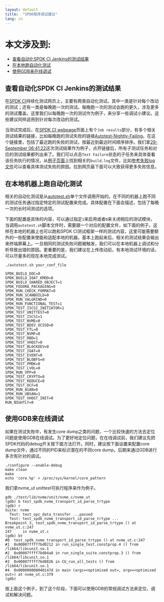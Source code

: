 ```yaml
---
layout: default
title:  "SPDK程序调试建议"
lang: cn
---
```


# 本文涉及到:

* [查看自动化SPDK CI Jenkins的测试结果](#ci_jenkins)
* [在本地跑自动化测试](#local_run)
* [使用GDB来在线调试](#gdb)

<a id="ci_jenkins"></a>
## 查看自动化SPDK CI Jenkins的测试结果

在[SPDK CI](https://dqtibwqq6s6ux.cloudfront.net/)持续化测试网页上，主要有两类自动化测试。其中一类是针对每个改动的测试；还有一类是每晚跑一次的测试。每晚跑一次的测试会跑的更久，涉及更多的测试覆盖。这里我们以每晚跑一次的测试作为例子，来分享一些调试小建议。这些建议同样适用到针对每次改动的测试。

当测试完成后，在[SPDK CI webpage](https://dqtibwqq6s6ux.cloudfront.net/)页面上有个`Job results`部分，有多个相关测试结果的链接，比如每晚跑的测试失败的链接[Autotest-Nightly-Failing](https://dqtibwqq6s6ux.cloudfront.net/public_build/autotest-nightly-failing.html)。在这个链接里，包括了最近跑的失败的测试，按最近到最远时间顺序排序。我们拿[29-September 06:41:22](https://dqtibwqq6s6ux.cloudfront.net/public_build/autotest-nightly-failing_454.html)这次测试结果作为例子，点开链接后，所有子测试任务和对应的测试结果都列出来了。我们可以点击`Test Failure`状态的子任务来具体查看该任务执行的情况，从[例子页面](https://dqtibwqq6s6ux.cloudfront.net/results/autotest-nightly-failing/builds/454/archive/vhost_autotest_nightly/index.html)上找到相关的`build.log`文件，比如[参考失败log文件](https://dqtibwqq6s6ux.cloudfront.net/results/autotest-nightly-failing/builds/454/archive/vhost_autotest_nightly/build.log)可以查看具体测试失败的原因。拉到网页最下面可以大致获得更多失败信息。

<a id="local_run"></a>
## 在本地机器上跑自动化测试

相关的自动化测试是从[autotest.sh](https://github.com/spdk/spdk/blob/master/autotest.sh)单个文件调用开始的。在不同的机器上跑不同的测试任务通过指定特定的测试配置来完成。具体配置在下面会描述，包括了每晚一次的长时间测试的选项。

下面的配置是具体的内容，可以通过指定`1`来启用或者`0`来关闭相应的测试模块，当调用`autotest.sh`脚本文件时，需要跟一个对应的配置文件，如下面的例子。这样在本地的机器上也可以跑和SPDK CI测试框架一样的测试内容，这里可能需要额外的一些配置来使能和适配本地的机器。基本上跑起来后，相关的测试结果会输出来终端屏幕上。一旦相同的测试失败问题被触发，我们可以在本地机器上调试和分析导致出错的原因。更重要的是，我们建议在上传改动前，有本地测试环境的话，可以尽量多的现在本地完成测试。

~~~{.sh}
./autotest.sh your_conf_file
~~~

~~~{.sh}
SPDK_BUILD_DOC=0
SPDK_BUILD_IOAT_KMOD=0
SPDK_BUILD_SHARED_OBJECT=1
SPDK_FEDORA_PACKAGING=0
SPDK_RUN_CHECK_FORMAT=0
SPDK_RUN_SCANBUILD=0
SPDK_RUN_VALGRIND=0
SPDK_RUN_FUNCTIONAL_TEST=1
SPDK_TEST_ISCSI_INITIATOR=1
SPDK_TEST_UNITTEST=0
SPDK_TEST_ISCSI=1
SPDK_TEST_NVME=0
SPDK_TEST_BDEV_OCSSD=0
SPDK_TEST_FTL=0
SPDK_TEST_NVMF=0
SPDK_TEST_RBD=1
SPDK_TEST_VHOST=0
SPDK_TEST_BLOCKDEV=0
SPDK_TEST_IOAT=0
SPDK_TEST_EVENT=0
SPDK_TEST_BLOBFS=0
SPDK_TEST_PMDK=0
SPDK_TEST_LVOL=0
SPDK_RUN_VPP=0
SPDK_TEST_CRYPTO=0
SPDK_TEST_REDUCE=0
SPDK_TEST_OCF=0
SPDK_RUN_ASAN=0
SPDK_RUN_UBSAN=1
SPDK_TEST_VHOST_INIT=0
RUN_NIGHTLY=0
~~~

<a id="gdb"></a>
## 使用GDB来在线调试
如果在测试失败中，有发生core dump之类的问题，一个比较快速的方法去定位问题是使用GDB在线调试。为了更好地定位问题，在在线调试前，我们建议先把SPDK代码的debug开关按下面方法打开。同时，建议按下面设置来配置core dump文件，通过不同的PID来标识潜在的不同core dump，后期来通过GDB进行多次有针对的调试。

~~~{.sh}
./configure --enable-debug
make clean
make
echo 'core.%p' > /proc/sys/kernel/core_pattern
~~~

我们拿nvme_ut unittest可执行程序来作为例子。

~~~{.sh}
gdb ./test/lib/nvme/unit/nvme_c/nvme_ut
(gdb) b test_spdk_nvme_transport_id_parse_trtype
(gdb) r
Suite: nvme
  Test: test_opc_data_transfer ...passed
  Test: test_spdk_nvme_transport_id_parse_trtype ...
Breakpoint 3, test_spdk_nvme_transport_id_parse_trtype () at nvme_ut.c:247
247     in nvme_ut.c
(gdb) bt
#0  test_spdk_nvme_transport_id_parse_trtype () at nvme_ut.c:247
#1  0x00007ffff7bd0212 in run_single_test.constprop.4 () from /lib64/libcunit.so.1
#2  0x00007ffff7bd04a8 in run_single_suite.constprop.3 () from /lib64/libcunit.so.1
#3  0x00007ffff7bd0826 in CU_run_all_tests () from /lib64/libcunit.so.1
#4  0x000000000040147d in main (argc=<optimized out>, argv=<optimized out>) at nvme_ut.c:379
(gdb)
~~~

按上面这个例子，到了这个阶段，下面可以使用GDB的常规调试方法来定位、调试和解决问题。
